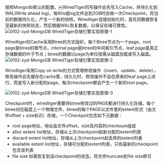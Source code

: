 按照Mongodb默认的配置，￼WiredTiger的写操作会先写入Cache，并持久化到WAL(Write ahead log)，每60s或log文件达到2GB时会做一次Checkpoint，将当前的数据持久化，产生一个新的快照。Wiredtiger连接初始化时，首先将数据恢复至最新的快照状态，然后根据WAL恢复数据，以保证存储可靠性。
![0102-zyd-MongoDB WiredTiger存储引擎实现原理-1](http://www.mongoing.com/wp-content/uploads/2016/01/0102-zyd-MongoDB-WiredTiger%E5%AD%98%E5%82%A8%E5%BC%95%E6%93%8E%E5%AE%9E%E7%8E%B0%E5%8E%9F%E7%90%86-1-272x300.png)

Wiredtiger的Cache采用Btree的方式组织，每个Btree节点为一个page，root page是btree的根节点，internal page是btree的中间索引节点，leaf page是真正存储数据的叶子节点；btree的数据以page为单位按需从磁盘加载或写入磁盘。
![0102-zyd-MongoDB WiredTiger存储引擎实现原理-2](http://www.mongoing.com/wp-content/uploads/2016/01/0102-zyd-MongoDB-WiredTiger%E5%AD%98%E5%82%A8%E5%BC%95%E6%93%8E%E5%AE%9E%E7%8E%B0%E5%8E%9F%E7%90%86-2-300x189.png)

Wiredtiger采用Copy on write的方式管理修改操作（insert、update、delete），修改操作会先缓存在cache里，持久化时，修改操作不会在原来的leaf page上进行，而是写入新分配的page，每次checkpoint都会产生一个新的root page。

![0102-zyd-MongoDB WiredTiger存储引擎实现原理-3](http://www.mongoing.com/wp-content/uploads/2016/01/0102-zyd-MongoDB-WiredTiger%E5%AD%98%E5%82%A8%E5%BC%95%E6%93%8E%E5%AE%9E%E7%8E%B0%E5%8E%9F%E7%90%86-3-300x168.png)

Checkpoint时，wiredtiger需要将btree修改过的PAGE都进行持久化存储，每个btree对应磁盘上一个物理文件，btree的每个PAGE以文件里的extent形式（由文件offset + size标识）存储，一个Checkpoit包含如下元数据：

- root page地址，地址由文件offset，size及内容的checksum组成
- alloc extent list地址，存储从上次checkpoint起新分配的extent列表
- discard extent list地址，存储从上次checkpoint起丢弃的extent列表
- available extent list地址，存储可分配的extent列表，只有最新的checkpoint包含该列表
- file size 如需恢复到该checkpoint的状态，将文件truncate到file size即可